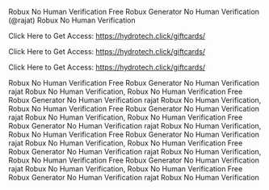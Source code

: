 Robux No Human Verification Free Robux Generator No Human Verification (@rajat) Robux No Human Verification

Click Here to Get Access: https://hydrotech.click/giftcards/

Click Here to Get Access: https://hydrotech.click/giftcards/

Click Here to Get Access: https://hydrotech.click/giftcards/

Robux No Human Verification Free Robux Generator No Human Verification rajat Robux No Human Verification, Robux No Human Verification Free Robux Generator No Human Verification rajat Robux No Human Verification, Robux No Human Verification Free Robux Generator No Human Verification rajat Robux No Human Verification, Robux No Human Verification Free Robux Generator No Human Verification rajat Robux No Human Verification, Robux No Human Verification Free Robux Generator No Human Verification rajat Robux No Human Verification, Robux No Human Verification Free Robux Generator No Human Verification rajat Robux No Human Verification, Robux No Human Verification Free Robux Generator No Human Verification rajat Robux No Human Verification, Robux No Human Verification Free Robux Generator No Human Verification rajat Robux No Human Verification
